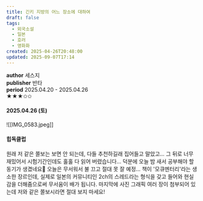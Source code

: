 ```yaml
---
title: 긴키 지방의 어느 장소에 대하여
draft: false
tags:
  - 외국소설
  - 일본
  - 호러
  - 영화화
created: 2025-04-26T20:48:00
updated: 2025-09-07T17:14
---
```

**author** 세스지<br/>
**publisher** 반타<br/>
**period** 2025.04.20 - 2025.04.26<br/>
★★★✩✩

#### 2025.04.26 (토)
![[IMG_0583.jpeg]]

#### 힙독클럽
원래 저 같은 쫄보는 보면 안 되는데, 다들 추천하길래 집어들고 말았고... 그 뒤로 너무 재밌어서 시험기간인데도 훌훌 다 읽어 버렸습니다… 덕분에 오늘 밤 새서 공부해야 할 동기가 생겼네요🥹 오늘은 무서워서 불 끄고 절대 못 잘 예정… 책이 '모큐멘터리'라는 생소한 장르인데, 실제로 일본의 커뮤니티인 2ch의 스레드라는 형식을 갖고 들어와 현실감을 더해줌으로써 무서움이 배가 됩니다. 마지막에 사진 그래픽 여러 장이 첨부되어 있는데 저와 같은 쫄보시라면 절대 보지 마세요!